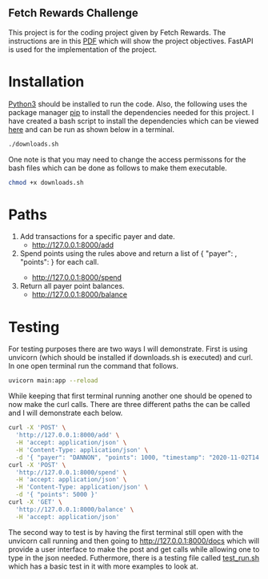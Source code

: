## Fetch Rewards Challenge

This project is for the coding project given by Fetch Rewards. The instructions are in this [PDF](./points.pdf) which will show the project objectives. FastAPI is used for the implementation of the project.

# Installation

[Python3](https://www.python.org/downloads/) should be installed to run the code. Also, the following uses the package manager [pip](https://pip.pypa.io/en/stable/) to install the dependencies needed for this project. I have created a bash script to install the dependencies which can be viewed [here](./downloads.sh) and can be run as shown below in a terminal.

```bash
./downloads.sh
```

One note is that you may need to change the access permissons for the bash files which can be done as follows to make them executable.

```bash
chmod +x downloads.sh
```

# Paths
1. Add transactions for a specific payer and date.
    * http://127.0.0.1:8000/add
2. Spend points using the rules above and return a list of ​{ "payer": <string>, "points": <integer> }​ for each call.
    * http://127.0.0.1:8000/spend
3. Return all payer point balances.
    * http://127.0.0.1:8000/balance

# Testing

For testing purposes there are two ways I will demonstrate. First is using unvicorn (which should be installed if downloads.sh is executed) and curl. In one open terminal run the command that follows.

```bash
uvicorn main:app --reload
```

While keeping that first terminal running another one should be opened to now make the curl calls. There are three different paths the can be called and I will demonstrate each below.

```bash
curl -X 'POST' \
  'http://127.0.0.1:8000/add' \
  -H 'accept: application/json' \
  -H 'Content-Type: application/json' \
  -d '{ "payer": "DANNON", "points": 1000, "timestamp": "2020-11-02T14:00:00Z" }'
curl -X 'POST' \
  'http://127.0.0.1:8000/spend' \
  -H 'accept: application/json' \
  -H 'Content-Type: application/json' \
  -d '{ "points": 5000 }'
curl -X 'GET' \
  'http://127.0.0.1:8000/balance' \
  -H 'accept: application/json'
```

The second way to test is by having the first terminal still open with the unvicorn call running and then going to http://127.0.0.1:8000/docs which will provide a user interface to make the post and get calls while allowing one to type in the json needed. Futhermore, there is a testing file called [test_run.sh](./test_run.sh) which has a basic test in it with more examples to look at.
